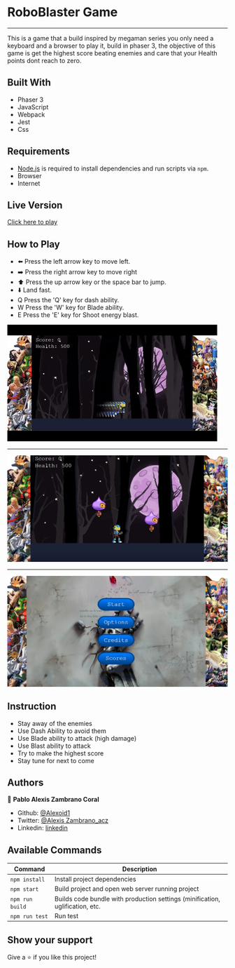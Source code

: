 # RoboBlaster Game
<hr>
This is a game that a build inspired by megaman series you only need a keyboard and a browser to play it, build in phaser 3, the objective of this game is get the highest score beating enemies and care that your Health points dont reach to zero.

## Built With

 - Phaser 3
 - JavaScript
 - Webpack
 - Jest
 - Css

## Requirements

 - [Node.js](https://nodejs.org) is required to install dependencies and run scripts via `npm`.
 - Browser 
 - Internet


## Live Version
[Click here to play](https://silly-carson-f8fb31.netlify.app/)


## How to Play

- ⬅️  Press the left arrow key to move left.
- ➡️  Press the right arrow key to move right
- ⬆️  Press the up arrow key or the space bar to jump.
- ⬇️  Land fast.
- Q   Press the 'Q' key for dash ability.
- W   Press the 'W' key for Blade ability.
- E   Press the 'E' key for Shoot energy blast.

![gif](./images/robogif.gif)
<hr>

![screenshot](./images/img1.png)
<hr>

![screenshot](./images/img2.png)

## Instruction
 - Stay away of the enemies
 - Use Dash Ability to avoid them
 - Use Blade ability to attack (high damage)
 - Use Blast ability to attack
 - Try to make the highest score
 - Stay tune for next to come

## Authors

👤 **Pablo Alexis Zambrano Coral**
- Github: [@Alexoid1](https://github.com/Alexoid1)
- Twitter: [@Alexis Zambrano_acz](https://twitter.com/pablo_acz)
- Linkedin: [linkedin](https://www.linkedin.com/in/pablo-alexis-zambrano-coral-7a614a189/)


## Available Commands

| Command | Description |
|---------|-------------|
| `npm install` | Install project dependencies |
| `npm start` | Build project and open web server running project |
| `npm run build` | Builds code bundle with production settings (minification, uglification, etc.|
| `npm run test` | Run test |


## Show your support

Give a ⭐️ if you like this project!


